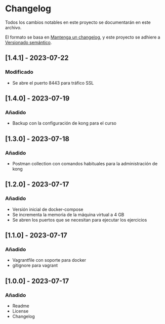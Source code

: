 # Changelog

Todos los cambios notables en este proyecto se documentarán en este archivo.

El formato se basa en [Mantenga un changelog](https://keepachangelog.com/es/1.0.0/),
y este proyecto se adhiere a [Versionado semántico](https://semver.org/spec/v2.0.0.html). 

## [1.4.1] - 2023-07-22

### Modificado

- Se abre el puerto 8443 para tráfico SSL


## [1.4.0] - 2023-07-19

### Añadido

- Backup con la configuración de kong para el curso

## [1.3.0] - 2023-07-18

### Añadido

- Postman collection con comandos habituales para la administración de kong

## [1.2.0] - 2023-07-17

### Añadido

- Versión inicial de docker-compose
- Se incrementa la memoria de la máquina virtual a 4 GB
- Se abren los puertos que se necesitan para ejecutar los ejercicios

## [1.1.0] - 2023-07-17

### Añadido

- Vagrantfile con soporte para docker
- gitignore para vagrant

## [1.0.0] - 2023-07-17

### Añadido

- Readme
- License
- Changelog

